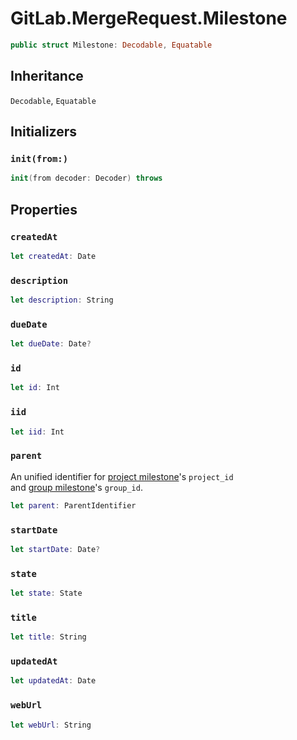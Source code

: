 # GitLab.MergeRequest.Milestone

``` swift
public struct Milestone:​ Decodable, Equatable
```

## Inheritance

`Decodable`, `Equatable`

## Initializers

### `init(from:​)`

``` swift
init(from decoder:​ Decoder) throws
```

## Properties

### `createdAt`

``` swift
let createdAt:​ Date
```

### `description`

``` swift
let description:​ String
```

### `dueDate`

``` swift
let dueDate:​ Date?
```

### `id`

``` swift
let id:​ Int
```

### `iid`

``` swift
let iid:​ Int
```

### `parent`

An unified identifier for [project milestone](https:​//docs.gitlab.com/ee/api/milestones.html)'s `project_id`  
and [group milestone](https:​//docs.gitlab.com/ee/api/group_milestones.html)'s `group_id`.

``` swift
let parent:​ ParentIdentifier
```

### `startDate`

``` swift
let startDate:​ Date?
```

### `state`

``` swift
let state:​ State
```

### `title`

``` swift
let title:​ String
```

### `updatedAt`

``` swift
let updatedAt:​ Date
```

### `webUrl`

``` swift
let webUrl:​ String
```
